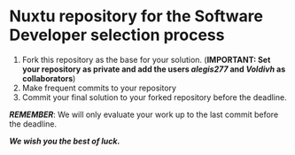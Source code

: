 # Nuxtu repository for the Software Developer selection process
1.  Fork this repository as the base for your solution. (**IMPORTANT: Set your repository as private and add the users *alegis277* and *Voldivh* as collaborators**)
2.  Make frequent commits to your repository
3.  Commit your final solution to your forked repository before the deadline.

***REMEMBER***: We will only evaluate your work up to the last commit before the deadline.

___We wish you the best of luck.___
